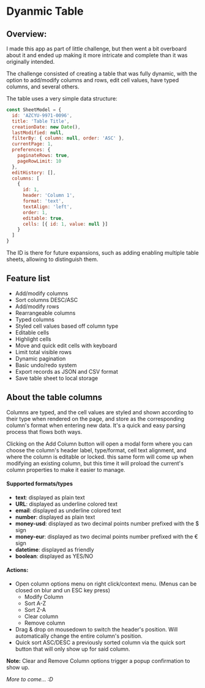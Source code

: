 # Dyanmic Table

## Overview:
I made this app as part of little challenge, but then went a bit overboard about it and ended up making it more intricate and complete than it was originally intended.

The challenge consisted of creating a table that was fully dynamic, with the option to add/modify columns and rows, edit cell values, have typed columns, and several others.

The table uses a very simple data structure:

```javascript
const SheetModel = {
  id: 'AZCYU-9971-0096',
  title: 'Table Title',
  creationDate: new Date(),
  lastModified: null,
  filterBy: { column: null, order: 'ASC' },
  currentPage: 1,
  preferences: {
    paginateRows: true,
    pageRowLimit: 10
  },
  editHistory: [],
  columns: [
    {
      id: 1,
      header: 'Column 1',
      format: 'text',
      textAlign: 'left',
      order: 1,
      editable: true,
      cells: [{ id: 1, value: null }]
    }
  ]
}
```
The ID is there for future expansions, such as adding enabling multiple table sheets, allowing to distinguish them.

## Feature list
+ Add/modify columns
+ Sort columns DESC/ASC
+ Add/modify rows
+ Rearrangeable columns
+ Typed columns
+ Styled cell values based off column type
+ Editable cells
+ Highlight cells
+ Move and quick edit cells with keyboard
+ Limit total visible rows
+ Dynamic pagination
+ Basic undo/redo system
+ Export records as JSON and CSV format
+ Save table sheet to local storage

## About the table columns
Columns are typed, and the cell values are styled and shown according to their type when rendered on the page, and store as the corresponding column's format when entering new data. It's a quick and easy parsing process that flows both ways.

Clicking on the Add Column button will open a modal form where you can choose the column's header label, type/format, cell text alignment, and where the column is editable or locked. this same form will come up when modifying an existing column, but this time it will proload the current's column properties to make it easier to manage.

#### Supported formats/types
+ **text**: displayed as plain text
+ **URL**: displayed as underline colored text
+ **email**: displayed as underline colored text
+ **number**: displayed as plain text
+ **money-usd**: displayed as two decimal points number prefixed with the $ sign
+ **money-eur**: displayed as two decimal points number prefixed with the € sign
+ **datetime**: displayed as friendly
+ **boolean**: displayed as YES/NO

#### Actions:
+ Open column options menu on right click/context menu. (Menus can be closed on blur and un ESC key press) 
  - Modify Column
  - Sort A-Z
  - Sort Z-A
  - Clear column
  - Remove column
+ Drag & drop on mousedown to switch the header's position. Will automatically change the entire column's position.
+ Quick sort ASC/DESC a previously sorted column via the quick sort button that will only show up for said column.

**Note:** Clear and Remove Column options trigger a popup confirmation to show up.

_More to come... :D_